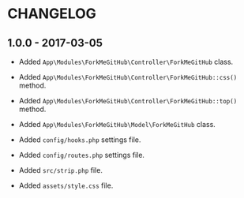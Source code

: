 # CHANGELOG

## 1.0.0 - 2017-03-05

* Added `App\Modules\ForkMeGitHub\Controller\ForkMeGitHub` class.
* Added `App\Modules\ForkMeGitHub\Controller\ForkMeGitHub::css()` method.
* Added `App\Modules\ForkMeGitHub\Controller\ForkMeGitHub::top()` method.

* Added `App\Modules\ForkMeGitHub\Model\ForkMeGitHub` class.

* Added `config/hooks.php` settings file.
* Added `config/routes.php` settings file.

* Added `src/strip.php` file.

* Added `assets/style.css` file.
